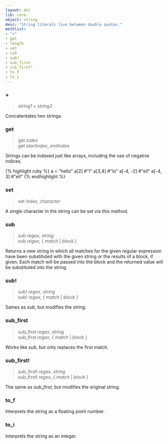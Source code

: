 ```yaml
---
layout: doc
lib: core
object: string
desc: "String literals live between double quotes."
methlist:
- "+"
- get
- length
- set
- sub
- sub!
- sub_first
- sub_first!
- to_f
- to_i
---
```


### \+
> _string1_ \+ _string2_

Concatentates two strings.

### get
> get _index_  
> get _startindex_, _endindex_

Strings can be indexed just like arrays, including the use of negative indices.

{% highlight ruby %}
a = "hello"
a[2]       #"l"
a[3,4]     #"lo"
a[-4, -2]  #"ell"
a[-4, 3]   #"ell"
{% endhighlight %}

### set
> set _index_, _character_

A single character in the string can be set via this method.

### sub
>sub _regex_, _string_  
>sub _regex_, { _match_ | _block_ }

Returns a new string in which all matches for the given regular expression have been substituted with the given string or the results of a block, if given. Each match will be passed into the block and the returned value will be substituted into the string.

### sub!
>sub! _regex_, _string_  
>sub! _regex_, { _match_ | _block_ }

Sames as *sub*, but modifies the string.

### sub\_first
>sub\_first _regex_, _string_  
>sub\_first _regex_, { _match_ | _block_ }

Works like *sub*, but only replaces the first match.

### sub\_first!
>sub\_first! _regex_, _string_  
>sub\_first! _regex_, { _match_ | _block_ }

The same as *sub\_first*, but modifies the original string.

### to\_f

Interprets the string as a floating point number.

### to\_i

Interprets the string as an integer.

